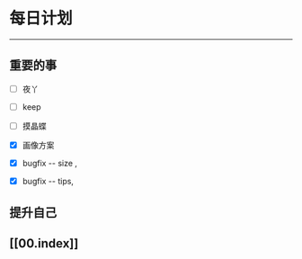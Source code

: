
# 每日计划
---
## 重要的事

- [ ]    夜丫
- [ ]   keep
- [ ]  摸晶蝶
- [x]  画像方案
- [x] bugfix -- size , 
- [x] bugfix -- tips, 




## 提升自己

  



## [[00.index]]










